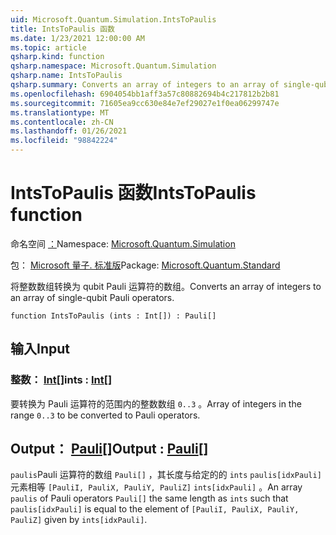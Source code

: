 ```yaml
---
uid: Microsoft.Quantum.Simulation.IntsToPaulis
title: IntsToPaulis 函数
ms.date: 1/23/2021 12:00:00 AM
ms.topic: article
qsharp.kind: function
qsharp.namespace: Microsoft.Quantum.Simulation
qsharp.name: IntsToPaulis
qsharp.summary: Converts an array of integers to an array of single-qubit Pauli operators.
ms.openlocfilehash: 6904054bb1aff3a57c80882694b4c217812b2b81
ms.sourcegitcommit: 71605ea9cc630e84e7ef29027e1f0ea06299747e
ms.translationtype: MT
ms.contentlocale: zh-CN
ms.lasthandoff: 01/26/2021
ms.locfileid: "98842224"
---
```

# <a name="intstopaulis-function"></a><span data-ttu-id="38ee0-102">IntsToPaulis 函数</span><span class="sxs-lookup"><span data-stu-id="38ee0-102">IntsToPaulis function</span></span>

<span data-ttu-id="38ee0-103">命名空间 [：](xref:Microsoft.Quantum.Simulation)</span><span class="sxs-lookup"><span data-stu-id="38ee0-103">Namespace: [Microsoft.Quantum.Simulation](xref:Microsoft.Quantum.Simulation)</span></span>

<span data-ttu-id="38ee0-104">包： [Microsoft 量子. 标准版](https://nuget.org/packages/Microsoft.Quantum.Standard)</span><span class="sxs-lookup"><span data-stu-id="38ee0-104">Package: [Microsoft.Quantum.Standard](https://nuget.org/packages/Microsoft.Quantum.Standard)</span></span>


<span data-ttu-id="38ee0-105">将整数数组转换为 qubit Pauli 运算符的数组。</span><span class="sxs-lookup"><span data-stu-id="38ee0-105">Converts an array of integers to an array of single-qubit Pauli operators.</span></span>

```qsharp
function IntsToPaulis (ints : Int[]) : Pauli[]
```


## <a name="input"></a><span data-ttu-id="38ee0-106">输入</span><span class="sxs-lookup"><span data-stu-id="38ee0-106">Input</span></span>

### <a name="ints--int"></a><span data-ttu-id="38ee0-107">整数： [Int](xref:microsoft.quantum.lang-ref.int)[]</span><span class="sxs-lookup"><span data-stu-id="38ee0-107">ints : [Int](xref:microsoft.quantum.lang-ref.int)[]</span></span>

<span data-ttu-id="38ee0-108">要转换为 Pauli 运算符的范围内的整数数组 `0..3`  。</span><span class="sxs-lookup"><span data-stu-id="38ee0-108">Array of integers in the range `0..3`  to be converted to Pauli operators.</span></span>



## <a name="output--pauli"></a><span data-ttu-id="38ee0-109">Output： [Pauli](xref:microsoft.quantum.lang-ref.pauli)[]</span><span class="sxs-lookup"><span data-stu-id="38ee0-109">Output : [Pauli](xref:microsoft.quantum.lang-ref.pauli)[]</span></span>

<span data-ttu-id="38ee0-110">`paulis`Pauli 运算符的数组 `Pauli[]` ，其长度与给定的的 `ints` `paulis[idxPauli]` 元素相等 `[PauliI, PauliX, PauliY, PauliZ]` `ints[idxPauli]` 。</span><span class="sxs-lookup"><span data-stu-id="38ee0-110">An array `paulis` of Pauli operators `Pauli[]` the same length as `ints` such that `paulis[idxPauli]` is equal to the element of `[PauliI, PauliX, PauliY, PauliZ]` given by `ints[idxPauli]`.</span></span>